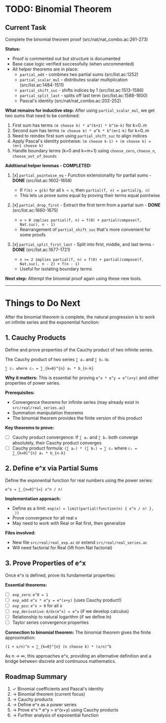 # TODO: Binomial Theorem

## Current Task
Complete the binomial theorem proof (src/nat/nat_combo.ac:261-273)

**Status:**
- Proof is commented out but structure is documented
- Base case logic verified successfully (when uncommented)
- All helper theorems are in place:
  * `partial_add` - combines two partial sums (src/list.ac:1252)
  * `partial_scalar_mul` - distributes scalar multiplication (src/list.ac:1484-1511)
  * `partial_shift_suc` - shifts indices by 1 (src/list.ac:1513-1586)
  * `partial_split_last` - splits off last term (src/list.ac:1588-1600)
  * Pascal's identity (src/nat/nat_combo.ac:202-252)

**What remains for inductive step:**
After using `partial_scalar_mul`, we get two sums that need to be combined:
1. First sum has terms `(m choose k) * a^(k+1) * b^(m-k)` for k=0..m
2. Second sum has terms `(m choose k) * a^k * b^(m+1-k)` for k=0..m
3. Need to reindex first sum using `partial_shift_suc` to align indices
4. Apply Pascal's identity pointwise: `(m choose k-1) + (m choose k) = (m+1 choose k)`
5. Handle boundary terms (k=0 and k=m+1) using `choose_zero`, `choose_n`, `choose_out_of_bounds`

**Additional helper lemmas - COMPLETED:**
1. [x] `partial_pointwise_eq` - Function extensionality for partial sums - **DONE** (src/list.ac:1602-1658)
   - If `f(k) = g(k)` for all `k < n`, then `partial(f, n) = partial(g, n)`
   - This lets us prove sums equal by proving their terms equal pointwise

2. [x] `partial_drop_first` - Extract the first term from a partial sum - **DONE** (src/list.ac:1660-1675)
   - `n > 0 implies partial(f, n) = f(0) + partial(compose(f, Nat.suc), n - 1)`
   - Rearrangement of `partial_shift_suc` that's more convenient for some proofs

3. [x] `partial_split_first_last` - Split into first, middle, and last terms - **DONE** (src/list.ac:1677-1721)
   - `n >= 2 implies partial(f, n) = f(0) + partial(compose(f, Nat.suc), n - 2) + f(n - 1)`
   - Useful for isolating boundary terms

**Next step:** Attempt the binomial proof again using these new tools.

---

# Things to Do Next

After the binomial theorem is complete, the natural progression is to work on infinite series and the exponential function:

## 1. Cauchy Products
Define and prove properties of the Cauchy product of two infinite series.

The Cauchy product of two series `∑ aₙ` and `∑ bₙ` is:
```
∑ cₙ where cₙ = ∑_{k=0}^{n} aₖ * b_{n-k}
```

**Why it matters:** This is essential for proving `e^x * e^y = e^(x+y)` and other properties of power series.

**Prerequisites:**
- Convergence theorems for infinite series (may already exist in `src/real/real_series.ac`)
- Summation manipulation theorems
- The binomial theorem provides the finite version of this product

**Key theorems to prove:**
- [ ] Cauchy product convergence: If `∑ aₙ` and `∑ bₙ` both converge absolutely, their Cauchy product converges
- [ ] Cauchy product formula: `(∑ aₙ) * (∑ bₙ) = ∑ cₙ` where `cₙ = ∑_{k=0}^{n} aₖ * b_{n-k}`

## 2. Define e^x via Partial Sums
Define the exponential function for real numbers using the power series:
```
e^x = ∑_{n=0}^{∞} x^n / n!
```

**Implementation approach:**
- Define as a limit: `exp(x) = limit(partial(function(n) { x^n / n! }, _))`
- Prove convergence for all real x
- May need to work with Real or Rat first, then generalize

**Files involved:**
- New file `src/real/real_exp.ac` or extend `src/real/real_series.ac`
- Will need factorial for Real (lift from Nat factorial)

## 3. Prove Properties of e^x
Once e^x is defined, prove its fundamental properties:

**Essential theorems:**
- [ ] `exp_zero`: `e^0 = 1`
- [ ] `exp_add`: `e^x * e^y = e^(x+y)` (uses Cauchy product!)
- [ ] `exp_pos`: `e^x > 0` for all x
- [ ] `exp_derivative`: `d/dx(e^x) = e^x` (if we develop calculus)
- [ ] Relationship to natural logarithm (if we define ln)
- [ ] Taylor series convergence properties

**Connection to binomial theorem:**
The binomial theorem gives the finite approximation:
```
(1 + x/n)^n = ∑_{k=0}^{n} (n choose k) * (x/n)^k
```
As n → ∞, this approaches e^x, providing an alternative definition and a bridge between discrete and continuous mathematics.

## Roadmap Summary
1. ✓ Binomial coefficients and Pascal's identity
2. → Binomial theorem (current focus)
3. → Cauchy products
4. → Define e^x as a power series
5. → Prove e^x * e^y = e^(x+y) using Cauchy products
6. → Further analysis of exponential function
